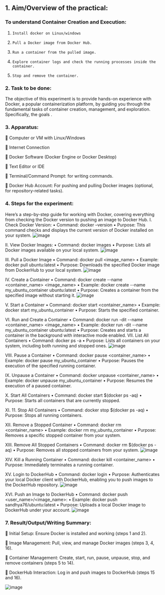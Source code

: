 ## 1. Aim/Overview of the practical: 
 ### To understand Container Creation and Execution:
1.     Install docker on Linux/windows
2.     Pull a Docker image from Docker Hub.
3.     Run a container from the pulled image.
4.     Explore container logs and check the running processes inside the container.
5.     Stop and remove the container.

### 2. Task to be done: 
The objective of this experiment is to provide hands-on experience with Docker, a popular containerization platform, by guiding you through the fundamental tasks of container creation, management, and exploration. Specifically, the goals . 
### 3. Apparatus:
	Computer or VM with Linux/Windows

	Internet Connection

	Docker Software (Docker Engine or Docker Desktop)

	Text Editor or IDE

	Terminal/Command Prompt: for writing commands. 

	Docker Hub Account: For pushing and pulling Docker images (optional, for repository-related tasks).

### 4. Steps for the experiment:
Here’s a step-by-step guide for working with Docker, covering everything from checking the Docker version to pushing an image to Docker Hub.
I.	Check Docker Version:
   • Command: docker –version
   • Purpose: This command checks and displays the current version of Docker installed on your system.
 ![image](https://github.com/user-attachments/assets/46d32956-7fa3-49d3-9c1a-61f691c3ad3a)

          
II.	View Docker Images:
•	Command: docker images
•	Purpose: Lists all Docker images available on your local system. 
 ![image](https://github.com/user-attachments/assets/4de21609-ecef-4df6-8f37-7e02900ecd1d)

                      
III.	Pull a Docker Image
•	Command: docker pull <image_name>
•	Example: docker pull ubuntu:latest
•	Purpose: Downloads the specified Docker image from DockerHub to your local system.
 ![image](https://github.com/user-attachments/assets/88f77dc5-5ab4-477e-abee-100c0d48644b)


IV.	Create a Container
•	Command: docker create --name <container_name> <image_name>
•	Example: docker create --name my_ubuntu_container ubuntu:latest
•	Purpose: Creates a container from the specified image without starting it.
 ![image](https://github.com/user-attachments/assets/aae82595-58d2-4fcd-8f8c-310b1b3a961d)

V.	Start a Container
•	Command: docker start <container_name>
•	Example: docker start my_ubuntu_container
•	Purpose: Starts the specified container.

VI.	 Run and Create a Container
•	Command: docker run -dit --name <container_name> <image_name>
•	Example: docker run -dit --name my_ubuntu_container ubuntu:latest
•	Purpose: Creates and starts a container in the background with interactive mode enabled.
VII.	 List All Containers
•	Command: docker ps -a
•	Purpose: Lists all containers on your system, including both running and stopped ones.
 ![image](https://github.com/user-attachments/assets/c81d4007-3958-4c3b-b750-83d54433d78a)

VIII.	 Pause a Container
•	Command: docker pause <container_name>
•	Example: docker pause my_ubuntu_container
•	Purpose: Pauses the execution of the specified running container.

IX.	Unpause a Container
•	Command: docker unpause <container_name>
•	Example: docker unpause my_ubuntu_container
•	Purpose: Resumes the execution of a paused container.

X.	 Start All Containers
•	Command: docker start $(docker ps -aq)
•	Purpose: Starts all containers that are currently stopped.

XI.	11. Stop All Containers
•	Command: docker stop $(docker ps -aq)
•	Purpose: Stops all running containers.

XII.	 Remove a Stopped Container
•	Command: docker rm <container_name>
•	Example: docker rm my_ubuntu_container
•	Purpose: Removes a specific stopped container from your system.

XIII.	 Remove All Stopped Containers
•	Command: docker rm $(docker ps -aq)
•	Purpose: Removes all stopped containers from your system.
![image](https://github.com/user-attachments/assets/7e7946c4-fcf1-4830-bfdc-fc6b054514be)

 
XIV.	Kill a Running Container
•	Command: docker kill <container_name>
•	Purpose: Immediately terminates a running container.

XV.	Login to DockerHub
•	Command: docker login
•	Purpose: Authenticates your local Docker client with DockerHub, enabling you to push images to the DockerHub repository.
![image](https://github.com/user-attachments/assets/88d1a6c9-758b-437f-ac3b-b93921bd667c)

 
XVI.	Push an Image to DockerHub
•	Command: docker push <user_name>/<image_name>:<tagname>
•	Example: docker push sandhya76/ubuntu:latest
•	Purpose: Uploads a local Docker image to DockerHub under your account.
![image](https://github.com/user-attachments/assets/eca20537-25cd-4300-95c4-8570320ca2e7)

 

### 7. Result/Output/Writing Summary:
	Initial Setup: Ensure Docker is installed and working (steps 1 and 2).

	Image Management: Pull, view, and manage Docker images (steps 3, 4, 16).

	Container Management: Create, start, run, pause, unpause, stop, and remove containers (steps 5 to 14).

	DockerHub Interaction: Log in and push images to DockerHub (steps 15 and 16).
 
![image](https://github.com/user-attachments/assets/255f315d-2d02-4c3f-8f10-8ff12b45a208)

